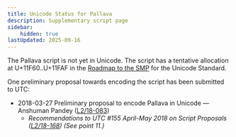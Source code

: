 ```yaml
---
title: Unicode Status for Pallava
description: Supplementary script page
sidebar:
    hidden: true
lastUpdated: 2025-09-16
---
```


The Pallava script is not yet in Unicode. The script has a tentative allocation at U+11F60..U+11FAF in the [Roadmap to the SMP](http://www.unicode.org/roadmaps/smp/) for the Unicode Standard. 

One preliminary proposal towards encoding the script has been submitted to UTC:
- 2018-03-27 Preliminary proposal to encode Pallava in Unicode — Anshuman Pandey ([L2/18-083](http://www.unicode.org/cgi-bin/GetMatchingDocs.pl?L2/18-083))
  - _Recommendations to UTC #155 April-May 2018 on Script Proposals ([L2/18-168](http://www.unicode.org/L2/L2018/18168-script-rec.pdf)) (See point 11.)_
